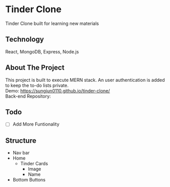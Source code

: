 # Tinder Clone
Tinder Clone built for learning new materials 

## Technology
React, MongoDB, Express, Node.js

## About The Project
This project is built to execute MERN stack. An user authentication is added to keep the to-do lists private. 
<br>Demo: https://sungjun0110.github.io/tinder-clone/
<br>Back-end Repository: 

## Todo
- [ ] Add More Funtionality

## Structure
* Nav bar
* Home
  * Tinder Cards
    * Image
    * Name
* Bottom Buttons
